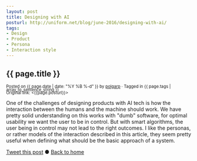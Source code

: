 ```yaml
---
layout: post
title: Designing with AI
posturl: http://uniform.net/blog/june-2016/designing-with-ai/
tags:
- Design
- Product
- Persona
- Interaction style
---
```


## {{ page.title }}
<span style="font-size: 0.8em; line-height: 0.8em">Posted on {{ page.date | date: "%Y %B %-d" }} by <a href="https://twitter.com/polgarp">polgarp</a> &middot; Tagged in {{ page.tags | array_to_sentence_string }}</span>  
<span style="font-size: 0.8em; line-height: 0.8em">Original link: <{{page.posturl}}></span>

One of the challenges of designing products with AI tech is how the interaction between the humans and the machine should work. We have pretty solid understanding on this works with "dumb" software, for optimal usability we want the user to be in control. But with smart algorithms, the user being in control may not lead to the right outcomes. I like the personas, or rather models of the interaction described in this article, they seem pretty useful when defining what should be the basic approach of a system.

<!--more-->
<a href="http://twitter.com/share?text={{page.title}}&url={{site.site_baseurl}}{{page.url}}&via=polgarp" target="_blank">Tweet this post</a> &#x25cf; <a href="{{ site.baseurl }}">Back to home</a>
